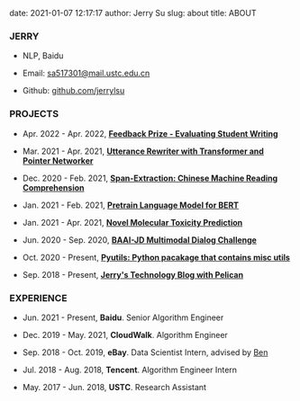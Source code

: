 date: 2021-01-07 12:17:17
author: Jerry Su
slug: about
title: ABOUT

### JERRY

- NLP, Baidu

- Email: sa517301@mail.ustc.edu.cn

- Github: [github.com/jerrylsu](https://github.com/jerrylsu)

### PROJECTS

- Apr. 2022 - Apr. 2022, **[Feedback Prize - Evaluating Student Writing](https://github.com/jerrylsu/Kaggle-Feedback-Prize-Evaluating-Student-Writing)**

- Mar. 2021 - Apr. 2021, **[Utterance Rewriter with Transformer and Pointer Networker](https://github.com/jerrylsu/UtteranceRewriter)**

- Dec. 2020 - Feb. 2021, **[Span-Extraction: Chinese Machine Reading Comprehension](https://github.com/jerrylsu/cmrc)**

- Jan. 2021 - Feb. 2021, **[Pretrain Language Model for BERT](https://github.com/jerrylsu/lm_pretrain)**

- Jan. 2021 - Apr. 2021, **[Novel Molecular Toxicity Prediction](https://github.com/jerrylsu/Novel-Molecular-Toxicity-Prediction-Model)**

- Jun. 2020 - Sep. 2020, **[BAAI-JD Multimodal Dialog Challenge](http://www.jerrylsu.net/articles/2020/nlp-JDMDC2020.html)**

- Oct. 2020 - Present, **[Pyutils: Python pacakage that contains misc utils](https://github.com/jerrylsu/pyutils)**

- Sep. 2018 - Present, **[Jerry's Technology Blog with Pelican](https://github.com/jerrylsu/blog)**

### EXPERIENCE

- Jun. 2021 - Present, **Baidu**. Senior Algorithm Engineer

- Dec. 2019 - May. 2021, **CloudWalk**. Algorithm Engineer

- Sep. 2018 - Oct. 2019, **eBay**. Data Scientist Intern, advised by [Ben](https://www.linkedin.com/in/ben-chuanlong-du-1239b221/)

- Jul. 2018 - Aug. 2018, **Tencent**. Algorithm Engineer Intern

- May. 2017 - Jun. 2018, **USTC**. Research Assistant

